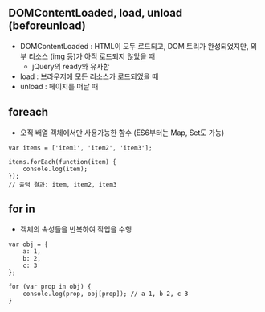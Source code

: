 ## DOMContentLoaded, load, unload (beforeunload)
- DOMContentLoaded : HTML이 모두 로드되고, DOM 트리가 완성되었지만, 외부 리소스 (img 등)가 아직 로드되지 않았을 때
  - jQuery의 ready와 유사함
- load : 브라우저에 모든 리소스가 로드되었을 때
- unload : 페이지를 떠날 때

## foreach
- 오직 배열 객체에서만 사용가능한 함수 (ES6부터는 Map, Set도 가능)
```
var items = ['item1', 'item2', 'item3'];

items.forEach(function(item) {
    console.log(item);
});
// 출력 결과: item, item2, item3
```
## for in
- 객체의 속성들을 반복하여 작업을 수행
```
var obj = {
    a: 1, 
    b: 2, 
    c: 3
};

for (var prop in obj) {
    console.log(prop, obj[prop]); // a 1, b 2, c 3
}
```
